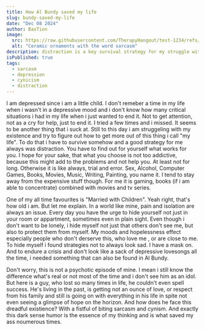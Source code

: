 ```yaml
---
title: How Al Bundy saved my life
slug: bundy-saved-my-life
date: "Dec 08 2024"
author: BasTion
image:
  src: https://raw.githubusercontent.com/TherapyHangout/test-1234/refs/heads/main/assets/images/sarcasm.jpg
  alt: "Ceramic ornaments with the word sarcasm"
description: distraction is a key survival strategy for my struggle with depression and anxiety and one way to face your sick self is with an huge load of sarcasm.
isPublished: true
tags:
  - sarcasm
  - depression
  - cynicism
  - distraction
---
```


I am depressed since i am a little child. I don't remeber a time in my life when i wasn't in a depressive mood and i don't know how many critical situations i had in my life when i just wanted to end it. Not to get attention, not as a cry for help, just to end it.
I tried a few times and i missed. It seems to be another thing that i suck at. Still to this day i am struggeling with my existence and try to figure out how to get more out of this thing i call "my life".
To do that i have to survive somehow and a good strategy for me always was distraction. You have to find out for yourself what works for you. I hope for your sake, that what you choose is not too addictive, because this might add to the problems and not help you. At least not for long. Otherwise it is like always, trial and error.
Sex, Alcohol, Computer Games, Books, Movies, Music, Writing, Painting, you name it.
I tend to stay away from the expensive stuff though. For me it is gaming, books (if i am able to concentrate) combined with movies and tv series.

One of my all time favourites is "Married with Children". Yeah right, that's how old i am. But let me explain. In a world like mine, pain and isolation are always an issue. Every day you have the urge to hide yourself not just in your room or appartment, sometimes even in plain sight. Even though i don't want to be lonely, i hide myself not just that others don't see me, but also to protect them from myself. My moods and hopelessness effect especially people who don't derserve this, who love me , or are close to me. To hide myself i found strategies not to always look sad. I have a mask on. And to endure a crisis and don't look like a sack of depressive lovesongs all the time, i needed something that can also be found in Al Bundy.

Don't worry, this is not a psychotic episode of mine. I mean i still know the difference what's real or not most of the time and i don't see him as an idol. But here is a guy, who lost so many times in life, he couldn't even spell success. He's living in the past, is getting not an ounce of love, or respect from his family and still is going on with everything in his life in spite not even seeing a glimpse of hope on the horizon. And how does he face this dreadful existience? With a fistful of biting sarcasm and cynism.
And exactly this dark sense humor is the essence of my thinking and is what saved my ass noumerous times.
